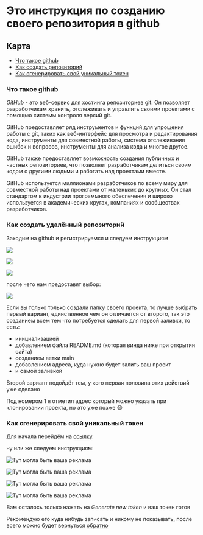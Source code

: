 # Это инструкция по созданию своего репозитория в github

## Карта
- [Что такое github]()
- [Как создать репозиторий](#как-создать-удалённый-репозиторий)
- [Как сгенерировать свой уникальный токен](#как-сгенерировать-свой-уникальный-токен)

### Что такое github
*GitHub* - это веб-сервис для хостинга репозиториев git. Он позволяет разработчикам хранить, отслеживать и управлять своими проектами с помощью системы контроля версий git.

GitHub предоставляет ряд инструментов и функций для упрощения работы с git, таких как веб-интерфейс для просмотра и редактирования кода, инструменты для совместной работы, система отслеживания ошибок и вопросов, инструменты для анализа кода и многое другое.

GitHub также предоставляет возможность создания публичных и частных репозиториев, что позволяет разработчикам делиться своим кодом с другими людьми и работать над проектами вместе.

GitHub используется миллионами разработчиков по всему миру для совместной работы над проектами от маленьких до крупных. Он стал стандартом в индустрии программного обеспечения и широко используется в академических кругах, компаниях и сообществах разработчиков.


### Как создать удалённый репозиторий

Заходим на github и регистрируемся и следуем инструкциям

![](/source/ptrNewRepository.png)

![](/source/ButtonNewRepository.png)

![](/source/StateANewRep.png)

после чего нам предоставят выбор:

![](/source/EndNewRep.png)

Если вы только только создали папку своего проекта, то лучше выбрать первый вариант, единственное чем он отличается от второго, так это созданием всем тем что потребуется сделать для первой заливки, то есть:
+ инициализацией
+ добавлением файла README.md (которая винда ниже при открытии сайта)
+ созданием ветки main
+ добавлением адреса, куда нужно будет залить ваш проект
+ и самой заливкой

Второй вариант подойдёт тем, у кого первая половина этих действий уже сделано

Под номером 1 я отметил адрес который можно указать при клонировании проекта, но это уже позже :smile:

### Как сгенерировать свой уникальный токен
Для начала перейдём на [ссылку](https://github.com/settings/tokens)

ну или же следуем инструкциям:

![Тут могла быть ваша реклама](/source/EnterProfil.png)

![Тут могла быть ваша реклама](/source/EnterSetting.png)

![Тут могла быть ваша реклама](/source/DevSettings.png)

![Тут могла быть ваша реклама](/source/EnterNewToken.png)

Вам осталось только нажать на *Generate new token* и ваш токен готов

Рекомендую его куда нибудь записать и никому не показывать, после всего можно будет вернуться [обратно](BaseCommand.md#заливка-проекта)